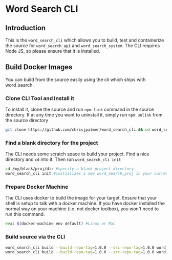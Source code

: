 # Word Search CLI
## Introduction
This is the `word_search_cli` which allows you to build, test and containerize the source for `word_search_api` and `word_search_system`.
The CLI requires Node JS, so please ensure that it is installed.


## Build Docker Images
You can build from the source easily using the cli which ships with word_search:

### Clone CLI Tool and Install it
To install it, clone the source and run `npm link` command in the source directory.
If at any time you want to uninstall it, simply run `npm unlink` from the source directory
```sh
git clone https://github.com/chrisjpalmer/word_search_cli && cd word_search_cli && npm link
```

### Find a blank directory for the project
The CLI needs some scratch space to build your project. Find a nice directory and `cd` into it. Then run `word_search_cli init`
```sh
cd /my/blank/proj/dir #specify a blank project directory
word_search_cli init #initializes a new word_search_proj in your current directory
```

### Prepare Docker Machine
The CLI uses docker to build the image for your target. Ensure that your shell is setup to talk with a docker machine.
If you have docker installed the normal way on your machine (i.e. not docker toolbox), you won't need to run this command.
```sh
eval $(docker-machine env default) #Linux or Mac
```

### Build source via the CLI
```sh
word_search_cli build --build-repo-tag=1.0.0 --src-repo-tag=1.0.0 word_search_api #see https://github.com/chrisjpalmer/word_search_api for more tags
word_search_cli build --build-repo-tag=1.0.0 --src-repo-tag=1.0.0 word_search_system #see https://github.com/chrisjpalmer/word_search_system for more tags
```